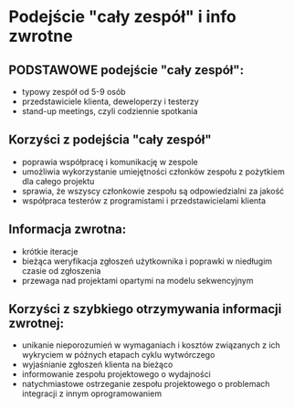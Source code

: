 # Podejście "cały zespół" i info zwrotne

## PODSTAWOWE podejście "cały zespół":

* typowy zespół od 5-9 osób
* przedstawiciele klienta, deweloperzy i testerzy
* stand-up meetings, czyli codziennie spotkania

## Korzyści z podejścia "cały zespół"

* poprawia współpracę i komunikację w zespole
* umożliwia wykorzystanie umiejętności członków zespołu z pożytkiem dla całego projektu
* sprawia, że wszyscy członkowie zespołu są odpowiedzialni za jakość
* współpraca testerów z programistami i przedstawicielami klienta

## Informacja zwrotna:

* krótkie iteracje
* bieżąca weryfikacja zgłoszeń użytkownika i poprawki w niedługim czasie od zgłoszenia
* przewaga nad projektami opartymi na modelu sekwencyjnym

## Korzyści z szybkiego otrzymywania informacji zwrotnej:

* unikanie nieporozumień w wymaganiach i kosztów związanych z ich wykryciem w późnych etapach cyklu wytwórczego
* wyjaśnianie zgłoszeń klienta na bieżąco
* informowanie zespołu projektowego o wydajności
* natychmiastowe ostrzeganie zespołu projektowego o problemach integracji z innym oprogramowaniem

